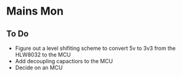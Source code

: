 # Mains Mon

## To Do

- Figure out a level shifiting scheme to convert 5v to 3v3 from the HLW8032 to the MCU
- Add decoupling capactiors to the MCU
- Decide on an MCU
